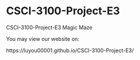 # CSCI-3100-Project-E3
CSCI-3100-Project-E3 Magic Maze
<p>You may view our website on:</p>
<p>https://luyou00001.github.io/CSCI-3100-Project-E3/</p>

